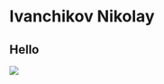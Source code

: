 <h1>Ivanchikov Nikolay</h1>
<h2>Hello</h2>
<img src=https://static.wikia.nocookie.net/meownjik/images/7/74/Мурзик.jpg/revision/latest/scale-to-width-down/1200?cb=20160809074230&path-prefix=ru>